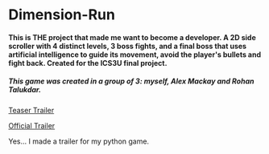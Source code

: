 # Dimension-Run
#### This is THE project that made me want to become a developer. A 2D side scroller with 4 distinct levels, 3 boss fights, and a final boss that uses artificial intelligence to guide its movement, avoid the player's bullets and fight back. Created for the ICS3U final project. 

##### This game was created in a group of 3: myself, Alex Mackay and Rohan Talukdar.

<a href="https://www.youtube.com/watch?v=rAI2DPOf260">Teaser Trailer</a>

<a href="https://www.youtube.com/watch?v=jplDtH0bPMY">Official Trailer</a>

Yes... I made a trailer for my python game.
